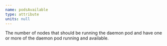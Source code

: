 ```yaml
---
name: podsAvailable
type: attribute
units: null
---
```


The number of nodes that should be running the daemon pod and have one or more of the daemon pod running and available.